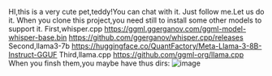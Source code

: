 HI,this is a very cute pet,teddy!You can chat with it.
Just follow me.Let us do it.
When you clone this project,you need still to install some other models to support it.
First,whisper.cpp
https://ggml.ggerganov.com/ggml-model-whisper-base.bin
https://github.com/ggerganov/whisper.cpp/releases
Second,llama3-7b
https://huggingface.co/QuantFactory/Meta-Llama-3-8B-Instruct-GGUF
Third,llama.cpp
https://github.com/ggml-org/llama.cpp
When you finsh them,you maybe have thus dirs:
![image](https://github.com/user-attachments/assets/4ee0af36-9c07-40f9-b897-bc12a8d92246)

